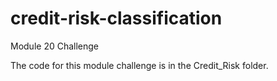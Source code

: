 # credit-risk-classification
Module 20 Challenge

The code for this module challenge is in the Credit_Risk folder.
